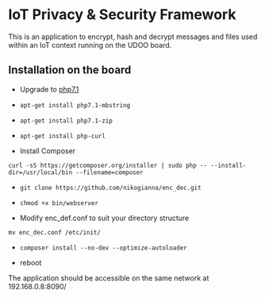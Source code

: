 # IoT Privacy & Security Framework 

This is an application to encrypt, hash and decrypt messages and files used within an IoT context running on the UDOO board. 



## Installation on the board


* Upgrade to [php7.1][link_1]

[link_1]: https://www.digitalocean.com/community/tutorials/how-to-upgrade-to-php-7-on-ubuntu-14-04

* ```apt-get install php7.1-mbstring```

* ```apt-get install php7.1-zip```

* ```apt-get install php-curl```

* Install Composer

 ``curl -sS https://getcomposer.org/installer | sudo php -- --install-dir=/usr/local/bin --filename=composer``

* ```git clone https://github.com/nikogianna/enc_dec.git``` 

* ```chmod +x bin/webserver```

* Modify enc_def.conf to suit your directory structure

 ```mv enc_dec.conf /etc/init/```

* ```composer install --no-dev --optimize-autoloader```

* reboot 


The application should be accessible on the same network at 192.168.0.8:8090/
